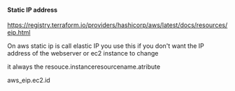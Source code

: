 #### Static IP address

https://registry.terraform.io/providers/hashicorp/aws/latest/docs/resources/eip.html

On aws static ip is call elastic IP
you use this if you don't want the IP address of the webserver or ec2 instance to change

it always the resouce.instanceresourcename.atribute

aws_eip.ec2.id